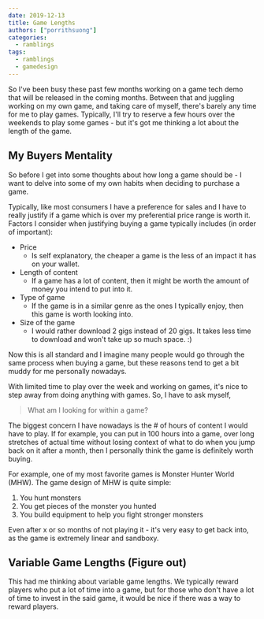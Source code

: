 ```yaml
---
date: 2019-12-13
title: Game Lengths
authors: ["porrithsuong"]
categories:
  - ramblings
tags:
  - ramblings
  - gamedesign
---
```


So I've been busy these past few months working on a game tech demo that will be released in the coming months. Between 
that and juggling working on my own game, and taking care of myself, there's barely any time for me to play games. Typically, 
I'll try to reserve a few hours over the weekends to play some games - but it's got me thinking a lot about the length of 
the game.

## My Buyers Mentality ##

So before I get into some thoughts about how long a game should be - I want to delve into some of my own habits when deciding 
to purchase a game.

Typically, like most consumers I have a preference for sales and I have to really justify if a game which is over my 
preferential price range is worth it. Factors I consider when justifying buying a game typically includes (in order of 
important):

* Price
  * Is self explanatory, the cheaper a game is the less of an impact it has on your wallet.
* Length of content
  * If a game has a lot of content, then it might be worth the amount of money you intend to put into it.
* Type of game
  * If the game is in a similar genre as the ones I typically enjoy, then this game is worth looking into.
* Size of the game
  * I would rather download 2 gigs instead of 20 gigs. It takes less time to download and won't take up so much space. :)

Now this is all standard and I imagine many people would go through the same process when buying a game, but these reasons tend 
to get a bit muddy for me personally nowadays.

With limited time to play over the week and working on games, it's nice to step away from doing anything with games. So, 
I have to ask myself, 

> What am I looking for within a game?

The biggest concern I have nowadays is the # of hours of content I would have to play. If for example, you can put in 100 hours 
into a game, over long stretches of actual time without losing context of what to do when you jump back on it after a month, 
then I personally think the game is definitely worth buying.

For example, one of my most favorite games is Monster Hunter World (MHW). The game design of MHW is quite simple:

1. You hunt monsters
2. You get pieces of the monster you hunted
3. You build equipment to help you fight stronger monsters

Even after x or so months of not playing it - it's very easy to get back into, as the game is extremely linear and sandboxy.

## Variable Game Lengths (Figure out)

This had me thinking about variable game lengths. We typically reward players who put a lot of time into a game, but for 
those who don't have a lot of time to invest in the said game, it would be nice if there was a way to reward players.